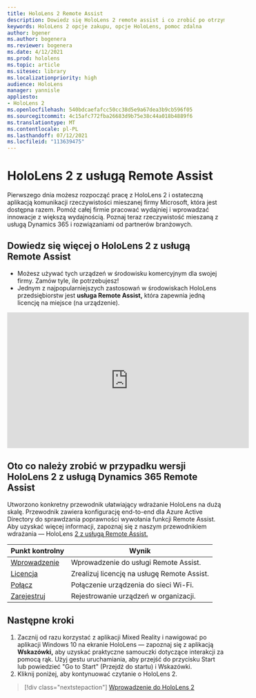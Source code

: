 ```yaml
---
title: HoloLens 2 Remote Assist
description: Dowiedz się HoloLens 2 remote assist i co zrobić po otrzymaniu własnej.
keywords: HoloLens 2 opcje zakupu, opcje HoloLens, pomoc zdalna
author: bgener
ms.author: bogenera
ms.reviewer: bogenera
ms.date: 4/12/2021
ms.prod: hololens
ms.topic: article
ms.sitesec: library
ms.localizationpriority: high
audience: HoloLens
manager: yannisle
appliesto:
- HoloLens 2
ms.openlocfilehash: 540bdcaefafcc50cc38d5e9a67dea3b9cb596f05
ms.sourcegitcommit: 4c15afc772fba26683d9b75e38c44a018b4889f6
ms.translationtype: MT
ms.contentlocale: pl-PL
ms.lasthandoff: 07/12/2021
ms.locfileid: "113639475"
---
```

# <a name="hololens-2-with-remote-assist"></a>HoloLens 2 z usługą Remote Assist

Pierwszego dnia możesz rozpocząć pracę z HoloLens 2 i ostateczną aplikacją komunikacji rzeczywistości mieszanej firmy Microsoft, która jest dostępna razem. Pomóż całej firmie pracować wydajniej i wprowadzać innowacje z większą wydajnością. Poznaj teraz rzeczywistość mieszaną z usługą Dynamics 365 i rozwiązaniami od partnerów branżowych.

## <a name="learn-about-hololens-2-with-remote-assist"></a>Dowiedz się więcej o HoloLens 2 z usługą Remote Assist
- Możesz używać tych urządzeń w środowisku komercyjnym dla swojej firmy. Zamów tyle, ile potrzebujesz!
- Jednym z najpopularniejszych zastosowań w środowiskach HoloLens przedsiębiorstw jest **usługa Remote Assist,** która zapewnia jedną licencję na miejsce (na urządzenie).

<iframe width="560" height="315" src="https://www.youtube.com/embed/d3YT8j0yYl0" frameborder="0" allow="accelerometer; autoplay; clipboard-write; encrypted-media; gyroscope; picture-in-picture" allowfullscreen></iframe>

## <a name="heres-what-to-do-next-with-the-hololens-2-with-dynamics-365-remote-assist-edition"></a>Oto co należy zrobić w przypadku wersji HoloLens 2 z usługą Dynamics 365 Remote Assist

Utworzono konkretny przewodnik ułatwiający wdrażanie HoloLens na dużą skalę. Przewodnik zawiera konfigurację end-to-end dla Azure Active Directory do sprawdzania poprawności wywołania funkcji Remote Assist. Aby uzyskać więcej informacji, zapoznaj się z naszym przewodnikiem wdrażania — HoloLens [2 z usługą Remote Assist.](hololens2-cloud-connected-overview.md)

| Punkt kontrolny  | Wynik                                |
|-------------|----------------------------------------|
| [Wprowadzenie](/dynamics365/mixed-reality/remote-assist/overview-hololens) | Wprowadzenie do usługi Remote Assist.        |
| [Licencja](/dynamics365/mixed-reality/remote-assist/deploy-remote-assist#add-and-assign-licenses)     | Zrealizuj licencję na usługę Remote Assist.      |
| [Połącz](/hololens/hololens-network)     | Połączenie urządzenia do sieci Wi-Fi.       |
| [Zarejestruj](/hololens/hololens-enroll-mdm)      | Rejestrowanie urządzeń w organizacji. |

## <a name="next-steps"></a>Następne kroki

1. Zacznij od razu korzystać z aplikacji Mixed Reality i nawigować po aplikacji Windows 10 na ekranie HoloLens — zapoznaj się z aplikacją **Wskazówki,** aby uzyskać praktyczne samouczki dotyczące interakcji za pomocą rąk. Użyj gestu uruchamiania, aby przejść do przycisku Start lub powiedzieć "Go to Start" (Przejdź do startu) i Wskazówki.
1. Kliknij poniżej, aby kontynuować czytanie o HoloLens 2.

> [!div class="nextstepaction"]
> [Wprowadzenie do HoloLens 2](hololens2-basic-usage.md)
